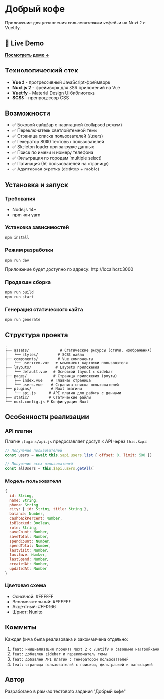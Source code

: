 # Добрый кофе

Приложение для управления пользователями кофейни на Nuxt 2 с Vuetify.

## 🚀 Live Demo

**[Посмотреть демо →](https://idyllic-scone-8534eb.netlify.app/)**

## Технологический стек

- **Vue 2** - прогрессивный JavaScript-фреймворк
- **Nuxt.js 2** - фреймворк для SSR приложений на Vue
- **Vuetify** - Material Design UI библиотека
- **SCSS** - препроцессор CSS

## Возможности

- ✅ Боковой сайдбар с навигацией (collapsed режим)
- ✅ Переключатель светлой/темной темы
- ✅ Страница списка пользователей (/users)
- ✅ Генератор 8000 тестовых пользователей
- ✅ Skeleton loader при загрузке данных
- ✅ Поиск по имени и номеру телефона
- ✅ Фильтрация по городам (multiple select)
- ✅ Пагинация (50 пользователей на страницу)
- ✅ Адаптивная верстка (desktop + mobile)

## Установка и запуск

### Требования

- Node.js 14+ 
- npm или yarn

### Установка зависимостей

```bash
npm install
```

### Режим разработки

```bash
npm run dev
```

Приложение будет доступно по адресу: http://localhost:3000

### Продакшн сборка

```bash
npm run build
npm run start
```

### Генерация статического сайта

```bash
npm run generate
```

## Структура проекта

```
.
├── assets/              # Статические ресурсы (стили, изображения)
│   └── styles/         # SCSS файлы
├── components/         # Vue компоненты
│   └── UserItem.vue   # Компонент карточки пользователя
├── layouts/           # Layouts приложения
│   └── default.vue   # Основной layout с sidebar
├── pages/            # Страницы приложения (роуты)
│   ├── index.vue    # Главная страница
│   └── users.vue    # Страница списка пользователей
├── plugins/         # Nuxt плагины
│   └── api.js      # API плагин для работы с данными
├── static/         # Статические файлы
└── nuxt.config.js # Конфигурация Nuxt

```

## Особенности реализации

### API плагин

Плагин `plugins/api.js` предоставляет доступ к API через `this.$api`:

```javascript
// Получение пользователей
const users = await this.$api.users.list({ offset: 0, limit: 500 })

// Получение всех пользователей
const allUsers = this.$api.users.getAll()
```

### Модель пользователя

```javascript
{
  id: String,
  name: String,
  phone: String,
  city: { id: String, title: String },
  balance: Number,
  cashbackPercent: Number,
  isBlocked: Boolean,
  role: String,
  saveCount: Number,
  saveTotal: Number,
  spendCount: Number,
  spendTotal: Number,
  lastVisit: Number,
  lastSave: Number,
  lastSpend: Number,
  createdAt: Number,
  updatedAt: Number
}
```

### Цветовая схема

- Основной: #FFFFFF
- Вспомогательный: #EEEEEE  
- Акцентный: #FFD166
- Шрифт: Nunito

## Коммиты

Каждая фича была реализована и закоммичена отдельно:

1. `feat: инициализация проекта Nuxt 2 с Vuetify и базовыми настройками`
2. `feat: добавлен sidebar и переключатель темы`
3. `feat: добавлен API плагин с генератором пользователей`
4. `feat: страница пользователей с поиском, фильтрацией и пагинацией`

## Автор

Разработано в рамках тестового задания "Добрый кофе"
